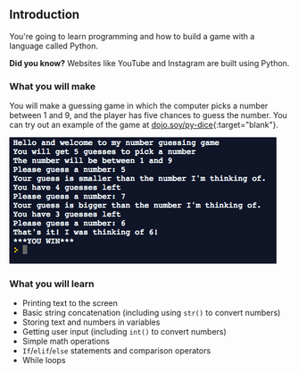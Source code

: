 ## Introduction


You're going to learn programming and how to build a game with a language called Python.

**Did you know?**
Websites like YouTube and Instagram are built using Python.

### What you will make

You will make a guessing game in which the computer picks a number between 1 and 9, and the player has five chances to guess the number. You can try out an example of the game at [dojo.soy/py-dice](http://dojo.soy/py-dice){:target="blank"}.

![An example run of the game](images/guessTheNumber.png)

<!-- <div class="trinket">
  <iframe allowtransparency="true" width="485" height="402" src="https://trinket.io/embed/python/9e104001e7?outputOnly=true&start=result" frameborder="0"></iframe>
</div> -->

<!-- <div class="trinket">
  <iframe allowtransparency="true" width="485" height="402" src="https://repl.it/@CDF/Number-Guessing-Game?lite=true" frameborder="0"></iframe>
</div> -->

### What you will learn

+ Printing text to the screen
+ Basic string concatenation (including using `str()` to convert numbers)
+ Storing text and numbers in variables
+ Getting user input (including `int()` to convert numbers)
+ Simple math operations
+ `If`/`elif`/`else` statements and comparison operators 
+ While loops

